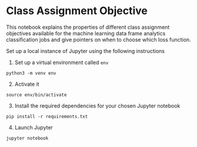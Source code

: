 # Class Assignment Objective

This notebook explains the properties of different class assignment objectives available for the
machine learning data frame analytics classification jobs and give pointers on when to
choose which loss function.

Set up a local instance of Jupyter using the following instructions

1. Set up a virtual environment called `env` 

```
python3 -m venv env
``` 

2. Activate it

```
source env/bin/activate
```

3. Install the required dependencies for your chosen Jupyter notebook

```
pip install -r requirements.txt
```

4. Launch Jupyter

```
jupyter notebook
```
